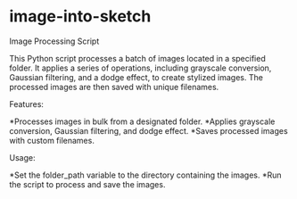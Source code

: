 # image-into-sketch
Image Processing Script

This Python script processes a batch of images located in a specified folder. It applies a series of operations, including grayscale conversion, Gaussian filtering, and a dodge effect, to create stylized images. The processed images are then saved with unique filenames.

Features:

*Processes images in bulk from a designated folder.
*Applies grayscale conversion, Gaussian filtering, and dodge effect.
*Saves processed images with custom filenames.

Usage:

*Set the folder_path variable to the directory containing the images.
*Run the script to process and save the images.
